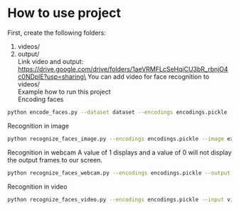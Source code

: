 # How to use project
First, create the following folders:
1. videos/
2. output/\
Link video and output: https://drive.google.com/drive/folders/1aeVRMFLcSeHqiCU3bR_rbnjO4c0NDplE?usp=sharing\
You can add video for face recognition to videos/\
Example how to run this project\
Encoding faces
```bash
python encode_faces.py --dataset dataset --encodings encodings.pickle
```
Recognition in image
```bash
python recognize_faces_image.py --encodings encodings.pickle --image examples/example_01.png
```
Recognition in webcam
A value of 1 displays and a value of 0 will not display the output frames to our screen.
```bash
python recognize_faces_webcam.py --encodings encodings.pickle --output output/jurassic_park_trailer_output.avi --display 1
```
Recognition in video
```bash
python recognize_faces_video.py --encodings encodings.pickle --input videos/lunch_scene.mp4 --output output/lunch_scene_output.avi --display 1
```
